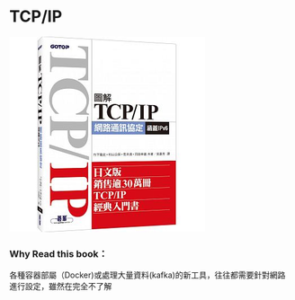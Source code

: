 # TCP/IP
![TCP/IP Book](/image/tcp_ip_book.jpeg)


### Why Read this book：
各種容器部屬（Docker)或處理大量資料(kafka)的新工具，往往都需要針對網路進行設定，雖然在完全不了解


